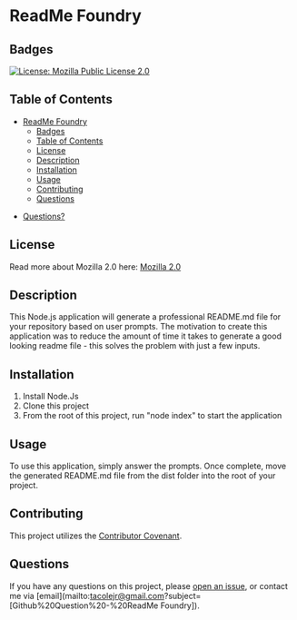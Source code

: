 # ReadMe Foundry
## Badges
[![License: Mozilla Public License 2.0](https://img.shields.io/badge/License-MPL%202.0-orange?style=plastic&logo=appveyor)](https://www.mozilla.org/en-US/MPL/2.0/)

## Table of Contents
- [ReadMe Foundry](#readme-foundry)
  - [Badges](#badges)
  - [Table of Contents](#table-of-contents)
  - [License](#license)
  - [Description](#description)
  - [Installation](#installation)
  - [Usage](#usage)
  - [Contributing](#contributing)
  - [Questions](#questions)

* [Questions?](#questions)

## License
Read more about Mozilla 2.0 here:
[Mozilla 2.0](https://www.mozilla.org/en-US/MPL/2.0/)

## Description
This Node.js application will generate a professional README.md file for your repository based on user prompts. The motivation to create this application was to reduce the amount of time it takes to generate a good looking readme file - this solves the problem with just a few inputs.

## Installation
1) Install Node.Js
2) Clone this project
3) From the root of this project, run "node index" to start the application


## Usage
To use this application, simply answer the prompts. Once complete, move the generated README.md file from the dist folder into the root of your project.

## Contributing
This project utilizes the [Contributor Covenant](https://www.contributor-covenant.org/version/2/1/code_of_conduct/).
    




## Questions
If you have any questions on this project, please [open an issue](https://github.com/Caeldeth/https://github.com/Caeldeth/readme-foundry/tree/main/issues), or contact me via [email](mailto:tacolejr@gmail.com?subject=[Github%20Question%20-%20ReadMe Foundry]).
